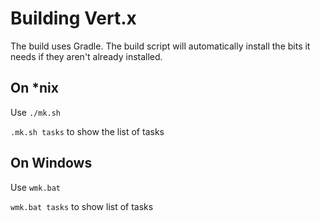 # Building Vert.x

The build uses Gradle. The build script will automatically install the bits it needs if they aren't already installed.

## On *nix

Use `./mk.sh`

`.mk.sh tasks` to show the list of tasks

## On Windows

Use `wmk.bat`

`wmk.bat tasks` to show list of tasks
